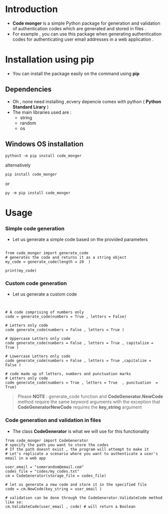 

# Introduction
- **Code monger** is a simple Python package for generation and validation of authentication codes which are generated and stored in files . 
-  For example , you can use this package when generating authentication codes for authenticating user email addresses in a web application .
# Installation using pip
- You can install the package easily on the command using **pip**

## Dependencies
- Oh , none need installing ,ecvery depencie comes with python ( __Python Standard Lirary__ )
- The main libraries used are :
  - string 
  - random
  - os 

## Windows OS installation
```
python3 -m pip install code_monger

```
alternatively 
```
pip install code_monger
```
or
```
py -m pip install code_monger
```
# Usage
### Simple code generation
- Let us generate a simple code based on the provided parameters

```

from code_monger import generate_code
# generates the code and returns it as a string object
my_code = generate_code(length = 20  )

print(my_code)
```
### Custom code generation
- Let us generate a custom code 

```


# A code comprising of numbers only 
code = generate_code(numbers = True , letters = False)

# Letters only code
code generate_code(numbers = False , letters = True )

# Uppercase Letters only code
code generate_code(numbers = False , letters = True , capitalize = True )

# Lowercase Letters only code
code generate_code(numbers = False , letters = True ,capitalize = False )

# code made up of letters, numbers and punctuation marks
# Letters only code
code generate_code(numbers = True , letters = True  , punctuation  = True)
```
> Please __NOTE__  :  generate_code function and __CodeGenerator.NewCode__  method require the same keyword arguments  with the exception that  __CodeGeneratorNewCode__ requires the __key_string__ argument 


### Code generation and validation in files
- The class __CodeGenerator__ is what we will use for this functionality
```
from code_monger import CodeGenerator
# specify the path you want to store the codes 
# If the path doesnt exist , the program will attempt to make it 
# Let's replicate a scenario where you want to authenticate a user's email in a web app

user_email = "somerandom@email.com"
codes_file = "codes/my_codes.txt"
cm = CodeGenerator(storage_file = codes_file)

# let us generate a new code and store it in the specified file 
code = cm.NewCode(key_string = user_email )

# validation can be done through the CodeGenerator.ValidateCode method like so:
cm.ValidateCode(user_email , code) # will return a Boolean 
```
 

